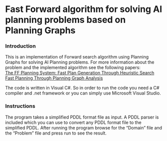 
# Fast Forward algorithm for solving AI planning problems based on Planning Graphs

### Introduction

This is an implementation of Forward search algorithm using Planning Graphs for solving AI Planning problems.
For more information about the problem and the implemented algorithm see the following papers:  
	[The FF Planning System: Fast Plan Generation Through Heuristic Search](https://arxiv.org/pdf/1106.0675.pdf)  
	[Fast Planning Through Planning Graph Analysis](https://www.cs.cmu.edu/~avrim/Papers/graphplan.pdf)

The code is written in Visual C#. So in order to run the code you need a C# compiler and .net framework or you can simply use Microsoft Visual Studio.

### Instructions

The program takes a simplified PDDL format file as input. A PDDL parser is included which you can use to convert any PDDL format file to the simplified PDDL.
After running the program browse for the “Domain” file and the “Problem” file and press run to see the result.
